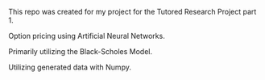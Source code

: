 This repo was created for my project for the Tutored Research Project part 1.

Option pricing using Artificial Neural Networks.

Primarily utilizing the Black-Scholes
Model.

Utilizing generated data with Numpy.
